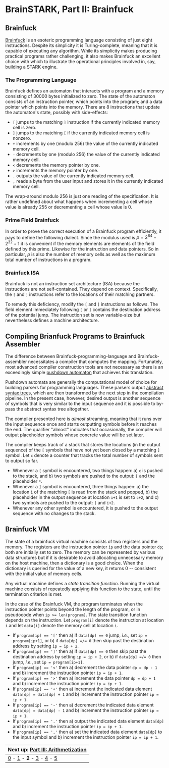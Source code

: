 # BrainSTARK, Part II: Brainfuck

## Brainfuck

[Brainfuck](https://en.wikipedia.org/wiki/Brainfuck) is an esoteric programming language consisting of just eight instructions. Despite its simplicity it is Turing-complete, meaning that it is capable of executing any algorithm. While its simplicity makes producing practical programs rather challenging, it also makes Brainfuck an excellent choice with which to illustrate the operational principles involved in, say, building a STARK engine.

### The Programming Language

Brainfuck defines an automaton that interacts with a program and a memory consisting of 30000 bytes initialized to zero. The state of the automaton consists of an instruction pointer, which points into the program; and a data pointer which points into the memory. There are 8 instructions that update the automaton's state, possibly with side-effects:
 - `[` jumps to the matching `]` instruction if the currently indicated memory cell is zero.
 - `]` jumps to the matching `[` if the currently indicated memory cell is nonzero.
 - `+` increments by one (modulo 256) the value of the currently indicated memory cell.
 - `-` decrements by one (modulo 256) the value of the currently indicated memory cell.
 - `<` decrements the memory pointer by one.
 - `>` increments the memory pointer by one.
 - `.` outputs the value of the currently indicated memory cell.
 - `,` reads a byte from the user input and stores it in the currently indicated memory cell.

The wrap-around modulo 256 is just one reading of the specification. It is rather undefined about what happens when incrementing a cell whose value is already 255 or decrementing a cell whose value is 0.

### Prime Field Brainfuck

In order to prove the correct execution of a Brainfuck program efficiently, it pays to define the following dialect. Since the modulus used is $p = 2^{64} - 2^{32} + 1$ it is convenient if the memory elements are elements of the field defined by this prime. Likewise for the instruction and data pointers. So in particular, $p$ is also the number of memory cells as well as the maximum total number of instructions in a program.

### Brainfuck ISA

Brainfuck is not an instruction set architecture (ISA) because the instructions are not self-contained. They depend on context. Specifically, the `[` and `]` instructions refer to the locations of their matching partners.

To remedy this deficiency, modify the `[` and `]` instructions as follows. The field element immediately following `[` or `]` contains the destination address of the potential jump. The instruction set is now variable-size but nevertheless defines a machine architecture.

## Compiling Brianfuck Programs to Brainfuck Assembler

The difference between Brainfuck-programming-language and Brainfuck-assembler necessitates a compiler that computes the mapping. Fortunately, most advanced compiler construction tools are not necessary as there is an exceedingly simple [pushdown automaton](https://en.wikipedia.org/wiki/Pushdown_automaton) that achieves this translation.

Pushdown automata are generally the computational model of choice for building parsers for programming languages. These parsers output [abstract syntax tree](https://en.wikipedia.org/wiki/Abstract_syntax_tree)s, which are then transformed by the next step in the compilation pipeline. In the present case, however, desired output is another sequence of symbols that is very similar to the input sequence and it is possible to by-pass the abstract syntax tree altogether.

The compiler presented here is *almost* streaming, meaning that it runs over the input sequence once and starts outputting symbols before it reaches the end. The qualifier "almost" indicates that occasionally, the compiler will output placeholder symbols whose concrete value will be set later. 

The compiler keeps track of a stack that stores the locations (in the output sequence) of the `[` symbols that have not yet been closed by a matching `]` symbol. Let `c` denote a counter that tracks the total number of symbols sent to output so far. 
 - Whenever a `[` symbol is encountered, two things happen: a) `c` is pushed to the stack, and b) two symbols are pushed to the output: `[` and the placeholder `*`.
 - Whenever a `]` symbol is encountered, three things happen: a) the location `i` of the matching `[` is read from the stack and popped, b) the placeholder in the output sequence at location `i+1` is set to `c+2`, and c) two symbols are pushed to the output: `]` and `i+2`.
 - Whenever any other symbol is encountered, it is pushed to the output sequence with no changes to the stack.

## Brainfuck VM

The state of a brainfuck virtual machine consists of two registers and the memory. The registers are the instruction pointer `ip` and the data pointer `dp`; both are initially set to zero. The memory can be represented by various data structures but if it is desirable to avoid allocating unnecessary memory on the host machine, then a dictionary is a good choice. When the dictionary is queried for the value of a new key, it returns 0 -- consistent with the initial value of memory cells.

Any virtual machine defines a *state transition function*. Running the virtual machine consists of repeatedly applying this function to the state, until the termination criterion is met.

In the case of the Brainfuck VM, the program terminates when the instruction pointer points beyond the length of the program, or in pseudocode when `ip >= len(program)`. The state transition function depends on the instruction. Let `program[i]` denote the instruction at location `i` and let `data[i]` denote the memory cell at location `i`.
 - If `program[ip] == '['` then a) if `data[dp] == 0` jump, *i.e.*, set `ip = program[ip+1]`, or b) if `data[dp] =/= 0` then skip past the destination address by setting `ip = ip + 2`.
 - If `program[ip] == ']'` then a) if `data[dp] == 0` then skip past the destination address by setting `ip = ip + 2`, or b) if `data[dp] =/= 0` then jump, *i.e.*, set `ip = program[ip+1]`.
 - If `program[ip] == '<'` then a) decrement the data pointer `dp = dp - 1` and b) increment the instruction pointer `ip = ip + 1`.
 - If `program[ip] == '>'` then a) increment the data pointer `dp = dp + 1` and b) increment the instruction pointer `ip = ip + 1`.
 - If `program[ip] == '+'` then a) increment the indicated data element `data[dp] = data[dp] + 1` and b) increment the instruction pointer `ip = ip + 1`.
 - If `program[ip] == '-'` then a) decrement the indicated data element `data[dp] = data[dp] - 1` and b) increment the instruction pointer `ip = ip + 1`.
 - If `program[ip] == '.'` then a) output the indicated data element `data[dp]` and b) increment the instruction pointer `ip = ip + 1`.
 - If `program[ip] == ','` then a) set the indicated data element `data[dp]` to the input symbol and b) increment the instruction pointer `ip = ip + 1`.


| Next up: [Part III: Arithmetization](arithmetization) |
|-|
| [0](index) - [1](engine) - **2** - [3](arithmetization) - [4](next) - [5](attack) |